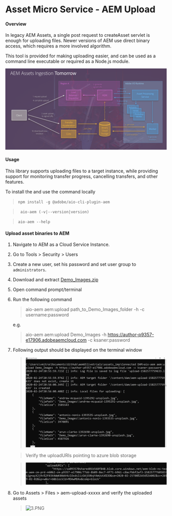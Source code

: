 
# Asset Micro Service - AEM Upload 

#### Overview

In legacy AEM Assets, a single post request to createAsset servlet is enough for uploading files. Newer versions of AEM use direct binary access, which requires a more involved algorithm.

This tool is provided for making uploading easier, and can be used as a command line executable or required as a Node.js module.

![1.png](./images/1.png) 

#### Usage

This library supports uploading files to a target instance, while providing support for monitoring transfer progress, cancelling transfers, and other features.

To install the and use the command locally

> ``` npm install -g @adobe/aio-cli-plugin-aem ```

> ```  aio-aem (-v|--version|version) ```

> ``` aio-aem --help ```

#### Upload asset binaries to AEM

1. Navigate to AEM as a Cloud Service Instance.
2. Go to Tools > Security > Users
3. Create a new user, set his password and set user group to `administrators`.
4. Download and extract [Demo_Images.zip](./images/Demo_Images.zip)
5. Open command prompt/terminal
6. Run the following command
    > aio-aem aem:upload path_to_Demo_Images_folder -h <AEM as Cloud Service Instance URL> -c username:password

    e.g.
    > aio-aem aem:upload Demo_Images -h https://author-p9357-e17906.adobeaemcloud.com -c ksaner:password

7. Following output should be displayed on the terminal window
    > ![2.PNG](./images/2.PNG)

    > Verify the uploadURIs pointing to azure blob storage

    > ![3.PNG](./images/4.PNG)
8. Go to Assets > Files > aem-upload-xxxxx and verify the uploaded assets

    > ![3.PNG](./images/3.PNG)







